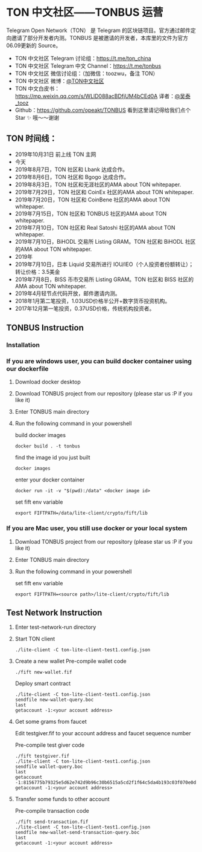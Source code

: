# TON 中文社区——TONBUS 运营

Telegram Open Network（TON） 是 Telegram 的区块链项目。官方通过邮件定向邀请了部分开发者内测。TONBUS 是被邀请的开发者，本库里的文件为官方06.09更新的 Source。

- TON 中文社区 Telegram 讨论组：https://t.me/ton_china     
- TON 中文社区 Telegram 中文 Channel：https://t.me/tonbus
- TON 中文社区 微信讨论组：（加微信：toozwu，备注 TON）
- TON 中文社区 微博：[@TON中文社区](https://weibo.com/sharing2)
- TON 中文白皮书：https://mp.weixin.qq.com/s/WLlD088acBDfjUM4bCEd0A 译者：[@吴泰_tooz](https://weibo.com/opeakt)
- Github：https://github.com/opeakt/TONBUS
看到这里请记得给我们点个 Star ✨ 哦～～谢谢

## TON 时间线：

- 2019年10月31日 前上线 TON 主网
- 今天
- 2019年8月7日，TON 社区和 Lbank 达成合作。
- 2019年8月6日，TON 社区和 Bgogo 达成合作。
- 2019年8月3日，TON 社区和无涯社区的AMA about TON whitepaper.
- 2019年7月29日，TON 社区和 CoinEx 社区的AMA about TON whitepaper.
- 2019年7月20日，TON 社区和 CoinBene 社区的AMA about TON whitepaper.
- 2019年7月15日，TON 社区和 TONBUS 社区的AMA about TON whitepaper.
- 2019年7月10日，TON 社区和 Real Satoshi 社区的AMA about TON whitepaper.
- 2019年7月10日，BiHODL 交易所 Listing GRAM。TON 社区和 BiHODL 社区的AMA about TON whitepaper.
- 2019年
- 2019年7月10日，日本 Liquid 交易所进行 IOU/IEO（个人投资者份额转让）；转让价格：3.5美金
- 2019年7月8日，BISS 币市交易所 Listing GRAM。TON 社区和 BISS 社区的AMA about TON whitepaper.
- 2019年4月轻节点代码开放，邮件邀请内测。
- 2018年1月第二笔投资，1.03USD价格半公开+数字货币投资机构。
- 2017年12月第一笔投资，0.37USD价格，传统机构投资者。

## TONBUS Instruction
### Installation
### If you are windows user, you can build docker container using our dockerfile
 1. Download docker desktop
 2. Download TONBUS project from our repository (please star us :P if you like it)
 3. Enter TONBUS main directory
 4. Run the following command in your powershell

    build docker images
    ```
    docker build . -t tonbus
    ```

    find the image id you just built
    ```
    docker images
    ```

    enter your docker container
    ```
    docker run -it -v "$(pwd):/data" <docker image id>
    ```

    set fift env variable
    ```
    export FIFTPATH=/data/lite-client/crypto/fift/lib
    ```

### If you are Mac user, you still use docker or your local system
 1. Download TONBUS project from our repository (please star us :P if you like it)
 2. Enter TONBUS main directory
 3. Run the following command in your powershell

    set fift env variable
    ```
    export FIFTPATH=<source path>/lite-client/crypto/fift/lib
    ```

## Test Network Instruction
 1. Enter test-network-run directory
 2. Start TON client
    ```
    ./lite-client -C ton-lite-client-test1.config.json
    ```
 3. Create a new wallet
    Pre-compile wallet code
    ```
    ./fift new-wallet.fif
    ```

    Deploy smart contract
    ```
    ./lite-client -C ton-lite-client-test1.config.json
    sendfile new-wallet-query.boc
    last
    getaccount -1:<your account address>
    ```

 4. Get some grams from faucet

    Edit testgiver.fif to your account address and faucet sequence number

    Pre-compile test giver code
    ```
    ./fift testgiver.fif
    ./lite-client -C ton-lite-client-test1.config.json
    sendfile wallet-query.boc
    last
    getaccount -1:8156775b79325e5d62e742d9b96c30b6515a5cd2f1f64c5da4b193c03f070e0d
    getaccount -1:<your account address>
    ```

 5. Transfer some funds to other account

    Pre-compile transaction code
    ```
    ./fift send-transaction.fif
    ./lite-client -C ton-lite-client-test1.config.json
    sendfile new-wallet-send-transaction-query.boc
    last
    getaccount -1:<your account address>
    ```
